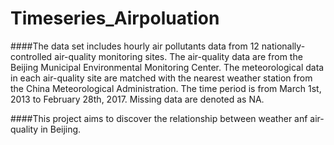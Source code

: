 # Timeseries_Airpoluation

####The data set includes hourly air pollutants data from 12 nationally-controlled air-quality monitoring sites. The air-quality data are from the Beijing
Municipal Environmental Monitoring Center. The meteorological data in each air-quality site are matched with the nearest weather station from the
China Meteorological Administration. The time period is from March 1st, 2013 to February 28th, 2017. Missing data are denoted as NA.

####This project aims to discover the relationship between weather anf air-quality in Beijing.
